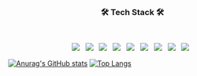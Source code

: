
<h3 align="center"><b>🛠 Tech Stack 🛠</b></h3>
</br>
<p align="center">
<img src="https://img.shields.io/badge/python-3776AB?style=flat-square&logo=python&logoColor=white"/></a> &nbsp 
<img src="https://img.shields.io/badge/c++-00599C?style=flat-square&logo=c%2B%2B&logoColor=white"/></a> &nbsp 
<img src="https://img.shields.io/badge/c-A8B9CC?style=flat-square&logo=c&logoColor=white"/></a> &nbsp 
<img src="https://img.shields.io/badge/java-007396?style=flat-square&logo=java&logoColor=white"/></a> &nbsp  
<img src="https://img.shields.io/badge/xilinx-E01F27?style=flat-square&logo=xilinx&logoColor=white"/></a> &nbsp 
<img src="https://img.shields.io/badge/HTML5-E34F26?style=flat-square&logo=HTML5&logoColor=white"/></a> &nbsp
<img src="https://img.shields.io/badge/Node.js-339933?style=flat-square&logo=Node.js&logoColor=white"/></a> &nbsp
<img src="https://img.shields.io/badge/MongoDB-47A248?style=flat-square&logo=MongoDB&logoColor=white"/></a> &nbsp  
<img src="https://img.shields.io/badge/PostgreSQL-003545?style=flat-square&logo=PostgreSQL&logoColor=white"/></a> &nbsp  



[![Anurag's GitHub stats](https://github-readme-stats.vercel.app/api?username=taewon5)](https://github.com/anuraghazra/github-readme-stats)
[![Top Langs](https://github-readme-stats.vercel.app/api/top-langs/?username=taewon5&layout=compact)](https://github.com/anuraghazra/github-readme-stats)
